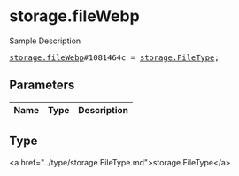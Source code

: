 # storage.fileWebp

Sample Description

<pre>
<a href="../constructor/storage.fileWebp.md">storage.fileWebp</a>#1081464c = <a href="../type/storage.FileType.md">storage.FileType</a>;
</pre>

## Parameters

| Name | Type | Description |
|------|:----:|-------------|

## Type

&lt;a href=&#34;../type/storage.FileType.md&#34;&gt;storage.FileType&lt;/a&gt;
